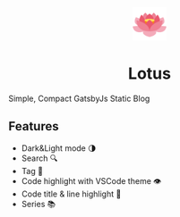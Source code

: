 <p align="center">
  <img alt="Gatsby" src="/logo.svg" width="60" />
</p>
<h1 align="center">
  Lotus
</h1>

Simple, Compact GatsbyJs Static Blog

## Features

- Dark&Light mode :last_quarter_moon:
- Search :mag:
- Tag :bookmark:
- Code highlight with VSCode theme :eye:
- Code title & line highlight :straight_ruler:
- Series 📚
